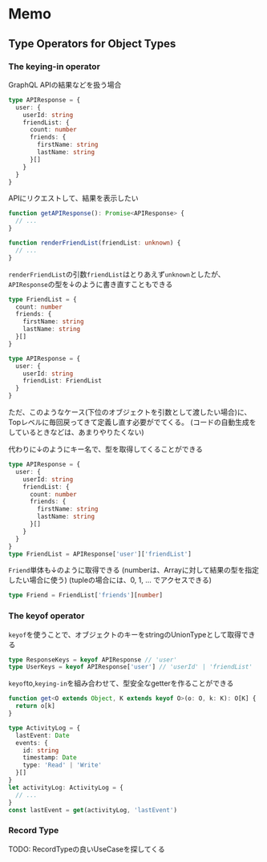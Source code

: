 # Memo
## Type Operators for Object Types
### The keying-in operator

GraphQL APIの結果などを扱う場合

```ts
type APIResponse = {
  user: {
    userId: string
    friendList: {
      count: number
      friends: {
        firstName: string
        lastName: string
      }[]
    }
  }
}
```

APIにリクエストして、結果を表示したい

```ts
function getAPIResponse(): Promise<APIResponse> {
  // ...
}

function renderFriendList(friendList: unknown) {
  // ...
}
```

`renderFriendList`の引数`friendList`はとりあえず`unknown`としたが、
`APIResponse`の型を↓のように書き直すこともできる

```ts
type FriendList = {
  count: number
  friends: {
    firstName: string
    lastName: string
  }[]
}

type APIResponse = {
  user: {
    userId: string
    friendList: FriendList
  }
}
```

ただ、このようなケース(下位のオブジェクトを引数として渡したい場合)に、Topレベルに毎回戻ってきて定義し直す必要がでてくる。
(コードの自動生成をしているときなどは、あまりやりたくない)

代わりに↓のようにキー名で、型を取得してくることができる

```ts
type APIResponse = {
  user: {
    userId: string
    friendList: {
      count: number
      friends: {
        firstName: string
        lastName: string
      }[]
    }
  }
}
type FriendList = APIResponse['user']['friendList']
```

`Friend`単体も↓のように取得できる
(numberは、Arrayに対して結果の型を指定したい場合に使う)
(tupleの場合には、0, 1, ... でアクセスできる)
```ts
type Friend = FriendList['friends'][number]
```

### The keyof operator

`keyof`を使うことで、オブジェクトのキーをstringのUnionTypeとして取得できる

```ts
type ResponseKeys = keyof APIResponse // 'user'
type UserKeys = keyof APIResponse['user'] // 'userId' | 'friendList'
```

`keyof`to,`keying-in`を組み合わせて、型安全なgetterを作ることができる
```ts
function get<O extends Object, K extends keyof O>(o: O, k: K): O[K] {
  return o[k]
}

type ActivityLog = {
  lastEvent: Date
  events: {
    id: string
    timestamp: Date
    type: 'Read' | 'Write'
  }[]
}
let activityLog: ActivityLog = {
  // ...
}
const lastEvent = get(activityLog, 'lastEvent')
```

### Record Type
TODO: RecordTypeの良いUseCaseを探してくる
